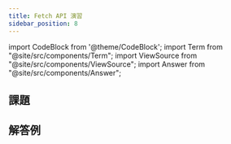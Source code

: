 ```yaml
---
title: Fetch API 演習
sidebar_position: 8
---
```


import CodeBlock from '@theme/CodeBlock';
import Term from "@site/src/components/Term";
import ViewSource from "@site/src/components/ViewSource";
import Answer from "@site/src/components/Answer";

## 課題

## 解答例

<ViewSource url={import.meta.url} path="" />
